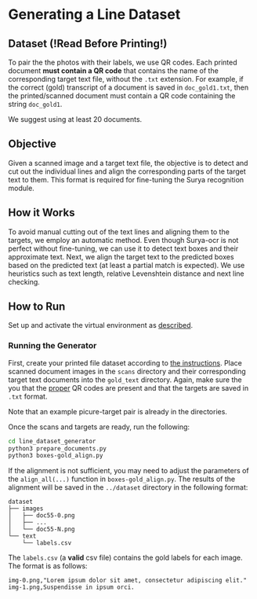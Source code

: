 # Generating a Line Dataset

## Dataset (!Read Before Printing!)

To pair the the photos with their labels, we use QR codes. Each printed document **must contain a QR code** that contains the name of the corresponding target text file, without the `.txt` extension. For example, if the correct (gold) transcript of a document is saved in `doc_gold1.txt`, then the printed/scanned document must contain a QR code containing the string `doc_gold1`.

We suggest using at least 20 documents.

## Objective

Given a scanned image and a target text file, the objective is to detect and cut out the individual lines and align the corresponding parts of the target text to them. This format is required for fine-tuning the Surya recognition module.

## How it Works

To avoid manual cutting out of the text lines and aligning them to the targets, we employ an automatic method. Even though Surya-ocr is not perfect without fine-tuning, we can use it to detect text boxes and their approximate text. Next, we align the target text to the predicted boxes based on the predicted text (at least a partial match is expected). We use heuristics such as text length, relative Levenshtein distance and next line checking.

## How to Run

Set up and activate the virtual environment as [described](../README.md#set-up-requirements).

### Running the Generator

First, create your printed file dataset according to [the instructions](#dataset-read-before-printing). Place scanned document images in the `scans` directory and their corresponding target text documents into the `gold_text` directory. Again, make sure the you that the [proper](#dataset-read-before-printing) QR codes are present and that the targets are saved in `.txt` format.

Note that an example picure-target pair is already in the directories.

Once the scans and targets are ready, run the following:

```bash
cd line_dataset_generator
python3 prepare_documents.py
python3 boxes-gold_align.py
```

If the alignment is not sufficient, you may need to adjust the parameters of the `align_all(...)` function in `boxes-gold_align.py`. The results of the alignment will be saved in the `../dataset` directory in the following format:

```
dataset
├── images
│   ├── doc55-0.png
│   ├── ...
│   └── doc55-N.png
└── text
    └── labels.csv
```

The `labels.csv` (a **valid** csv file) contains the gold labels for each image. The format is as follows:

```csv
img-0.png,"Lorem ipsum dolor sit amet, consectetur adipiscing elit."
img-1.png,Suspendisse in ipsum orci.
```